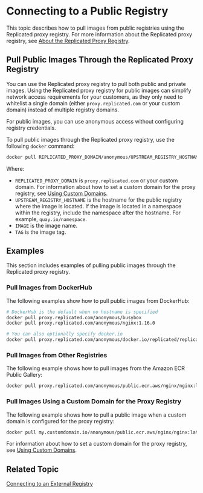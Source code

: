 # Connecting to a Public Registry

This topic describes how to pull images from public registries using the Replicated proxy registry. For more information about the Replicated proxy registry, see [About the Replicated Proxy Registry](private-images-about).

## Pull Public Images Through the Replicated Proxy Registry

You can use the Replicated proxy registry to pull both public and private images. Using the Replicated proxy registry for public images can simplify network access requirements for your customers, as they only need to whitelist a single domain (either `proxy.replicated.com` or your custom domain) instead of multiple registry domains.

For public images, you can use anonymous access without configuring registry credentials.

To pull public images through the Replicated proxy registry, use the following `docker` command:

```bash
docker pull REPLICATED_PROXY_DOMAIN/anonymous/UPSTREAM_REGISTRY_HOSTNAME/IMAGE:TAG
```
Where:
* `REPLICATED_PROXY_DOMAIN` is `proxy.replicated.com` or your custom domain. For information about how to set a custom domain for the proxy registry, see [Using Custom Domains](/vendor/custom-domains-using). 
* `UPSTREAM_REGISTRY_HOSTNAME` is the hostname for the public registry where the image is located. If the image is located in a namespace within the registry, include the namespace after the hostname. For example, `quay.io/namespace`.
* `IMAGE` is the image name.
* `TAG` is the image tag.

## Examples

This section includes examples of pulling public images through the Replicated proxy registry.

### Pull Images from DockerHub

The following examples show how to pull public images from DockerHub:

```bash
# DockerHub is the default when no hostname is specified
docker pull proxy.replicated.com/anonymous/busybox
docker pull proxy.replicated.com/anonymous/nginx:1.16.0
```
```bash
# You can also optionally specify docker.io
docker pull proxy.replicated.com/anonymous/docker.io/replicated/replicated-sdk:1.0.0
```

### Pull Images from Other Registries

The following example shows how to pull images from the Amazon ECR Public Gallery:

```bash
docker pull proxy.replicated.com/anonymous/public.ecr.aws/nginx/nginx:latest
```

### Pull Images Using a Custom Domain for the Proxy Registry

The following example shows how to pull a public image when a custom domain is configured for the proxy registry:

```bash
docker pull my.customdomain.io/anonymous/public.ecr.aws/nginx/nginx:latest
```
For information about how to set a custom domain for the proxy registry, see [Using Custom Domains](/vendor/custom-domains-using). 

## Related Topic

[Connecting to an External Registry](packaging-private-images)